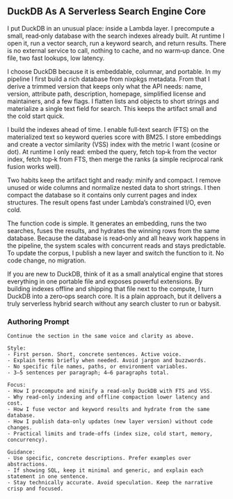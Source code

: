 ## DuckDB As A Serverless Search Engine Core

I put DuckDB in an unusual place: inside a Lambda layer. I precompute a small, read‑only database with the search indexes already built. At runtime I open it, run a vector search, run a keyword search, and return results. There is no external service to call, nothing to cache, and no warm‑up dance. One file, two fast lookups, low latency.

I choose DuckDB because it is embeddable, columnar, and portable. In my pipeline I first build a rich database from nixpkgs metadata. From that I derive a trimmed version that keeps only what the API needs: name, version, attribute path, description, homepage, simplified license and maintainers, and a few flags. I flatten lists and objects to short strings and materialize a single text field for search. This keeps the artifact small and the cold start quick.

I build the indexes ahead of time. I enable full‑text search (FTS) on the materialized text so keyword queries score with BM25. I store embeddings and create a vector similarity (VSS) index with the metric I want (cosine or dot). At runtime I only read: embed the query, fetch top‑k from the vector index, fetch top‑k from FTS, then merge the ranks (a simple reciprocal rank fusion works well).

Two habits keep the artifact tight and ready: minify and compact. I remove unused or wide columns and normalize nested data to short strings. I then compact the database so it contains only current pages and index structures. The result opens fast under Lambda’s constrained I/O, even cold.

The function code is simple. It generates an embedding, runs the two searches, fuses the results, and hydrates the winning rows from the same database. Because the database is read‑only and all heavy work happens in the pipeline, the system scales with concurrent reads and stays predictable. To update the corpus, I publish a new layer and switch the function to it. No code change, no migration.

If you are new to DuckDB, think of it as a small analytical engine that stores everything in one portable file and exposes powerful extensions. By building indexes offline and shipping that file next to the compute, I turn DuckDB into a zero‑ops search core. It is a plain approach, but it delivers a truly serverless hybrid search without any search cluster to run or babysit.

### Authoring Prompt

```
Continue the section in the same voice and clarity as above.

Style:
- First person. Short, concrete sentences. Active voice.
- Explain terms briefly when needed. Avoid jargon and buzzwords.
- No specific file names, paths, or environment variables.
- 3–5 sentences per paragraph; 4–6 paragraphs total.

Focus:
- How I precompute and minify a read‑only DuckDB with FTS and VSS.
- Why read‑only indexing and offline compaction lower latency and cost.
- How I fuse vector and keyword results and hydrate from the same database.
- How I publish data‑only updates (new layer version) without code changes.
- Practical limits and trade‑offs (index size, cold start, memory, concurrency).

Guidance:
- Use specific, concrete descriptions. Prefer examples over abstractions.
- If showing SQL, keep it minimal and generic, and explain each statement in one sentence.
- Stay technically accurate. Avoid speculation. Keep the narrative crisp and focused.
```
